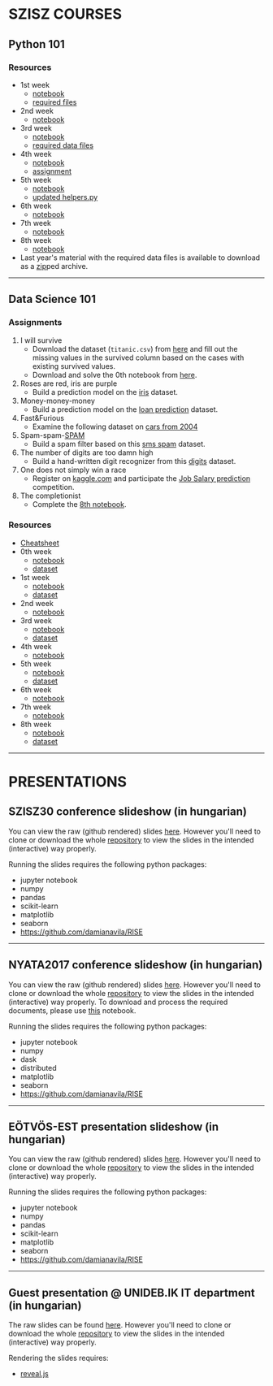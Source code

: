 # SZISZ COURSES

## Python 101

### Resources

- 1st week
    - [notebook](https://raw.githubusercontent.com/fulibacsi/notebooks/master/szisz/python101/python101_01.ipynb)
    - [required files](https://raw.githubusercontent.com/fulibacsi/notebooks/master/szisz/python101/resources/resources.zip)
- 2nd week
    - [notebook](https://raw.githubusercontent.com/fulibacsi/notebooks/master/szisz/python101/python101_02.ipynb)
- 3rd week
    - [notebook](https://raw.githubusercontent.com/fulibacsi/notebooks/master/szisz/python101/python101_03.ipynb)
    - [required data files](https://raw.githubusercontent.com/fulibacsi/notebooks/master/szisz/python101/resources/data.zip)
- 4th week
    - [notebook](https://raw.githubusercontent.com/fulibacsi/notebooks/master/szisz/python101/python101_04.ipynb)
    - [assignment](https://raw.githubusercontent.com/fulibacsi/notebooks/master/szisz/python101/python101_04_hw.ipynb)
- 5th week
    - [notebook](https://raw.githubusercontent.com/fulibacsi/notebooks/master/szisz/python101/python101_05.ipynb)
    - [updated helpers.py](https://raw.githubusercontent.com/fulibacsi/notebooks/master/szisz/python101/helpers.py)
- 6th week
    - [notebook](https://raw.githubusercontent.com/fulibacsi/notebooks/master/szisz/python101/python101_06.ipynb)
- 7th week
    - [notebook](https://raw.githubusercontent.com/fulibacsi/notebooks/master/szisz/python101/python101_07.ipynb)
- 8th week
    - [notebook](https://raw.githubusercontent.com/fulibacsi/notebooks/master/szisz/python101/python101_08.ipynb)
- Last year's material with the required data files is available to download as a [zip](https://github.com/fulibacsi/notebooks/raw/master/szisz/python101/resources/python101.zip)ped archive.

---

## Data Science 101

### Assignments

1. I will survive
	- Download the dataset (`titanic.csv`) from [here](https://raw.githubusercontent.com/fulibacsi/notebooks/master/szisz/ds101/data/titanic.csv) and fill out the missing values in the survived column based on the cases with existing survived values.
	- Download and solve the 0th notebook from [here](https://raw.githubusercontent.com/fulibacsi/notebooks/master/szisz/ds101/DS101_0.ipynb).
2. Roses are red, iris are purple
    - Build a prediction model on the [iris](http://scikit-learn.org/stable/modules/generated/sklearn.datasets.load_iris.html) dataset.
3. Money-money-money
    - Build a prediction model on the [loan prediction](https://raw.githubusercontent.com/fulibacsi/notebooks/master/szisz/ds101/data/loan.csv) dataset.
4. Fast&Furious
    - Examine the following dataset on [cars from 2004](https://raw.githubusercontent.com/fulibacsi/notebooks/master/szisz/ds101/data/04cars.csv)
5. Spam-spam-[SPAM](https://www.youtube.com/watch?v=anwy2MPT5RE)
    - Build a spam filter based on this [sms spam](https://raw.githubusercontent.com/fulibacsi/notebooks/master/szisz/ds101/data/SMSSpamCollection) dataset.
6. The number of digits are too damn high
    - Build a hand-written digit recognizer from this [digits](http://scikit-learn.org/stable/modules/generated/sklearn.datasets.load_digits.html) dataset.
7. One does not simply win a race
    - Register on [kaggle.com](https://www.kaggle.com/?login=true) and participate the [Job Salary prediction](https://www.kaggle.com/c/job-salary-prediction/data) competition.
8. The completionist
    - Complete the [8th notebook](https://raw.githubusercontent.com/fulibacsi/notebooks/master/szisz/ds101/DS101_8.ipynb).

### Resources

- [Cheatsheet](https://raw.githubusercontent.com/fulibacsi/notebooks/master/szisz/ds101/Cheatsheet.ipynb)
- 0th week
    - [notebook](https://raw.githubusercontent.com/fulibacsi/notebooks/master/szisz/ds101/DS101_0.ipynb)
    - [dataset](https://raw.githubusercontent.com/fulibacsi/notebooks/master/szisz/ds101/data/titanic.csv)
- 1st week
    - [notebook](https://raw.githubusercontent.com/fulibacsi/notebooks/master/szisz/ds101/DS101_1.ipynb)
    - [dataset](https://raw.githubusercontent.com/fulibacsi/notebooks/master/szisz/ds101/data/titanic_full.csv)
- 2nd week
    - [notebook](https://raw.githubusercontent.com/fulibacsi/notebooks/master/szisz/ds101/DS101_2.ipynb)
- 3rd week
    - [notebook](https://raw.githubusercontent.com/fulibacsi/notebooks/master/szisz/ds101/DS101_3.ipynb)
    - [dataset](https://raw.githubusercontent.com/fulibacsi/notebooks/master/szisz/ds101/data/loan.csv)
- 4th week
    - [notebook](https://raw.githubusercontent.com/fulibacsi/notebooks/master/szisz/ds101/DS101_4.ipynb)
- 5th week
    - [notebook](https://raw.githubusercontent.com/fulibacsi/notebooks/master/szisz/ds101/DS101_5.ipynb)
    - [dataset](https://raw.githubusercontent.com/fulibacsi/notebooks/master/szisz/ds101/data/SMSSpamCollection)
- 6th week
    - [notebook](https://raw.githubusercontent.com/fulibacsi/notebooks/master/szisz/ds101/DS101_6.ipynb)
- 7th week
    - [notebook](https://raw.githubusercontent.com/fulibacsi/notebooks/master/szisz/ds101/DS101_7.ipynb)
- 8th week
    - [notebook](https://raw.githubusercontent.com/fulibacsi/notebooks/master/szisz/ds101/DS101_8.ipynb)
    - [dataset](https://www.kaggle.com/c/job-salary-prediction/data)

---

# PRESENTATIONS

## SZISZ30 conference slideshow (in hungarian)

You can view the raw (github rendered) slides [here](https://github.com/fulibacsi/notebooks/blob/master/presentations/szisz30/szisz30slides.ipynb). However you'll need to clone or download the whole [repository](https://github.com/fulibacsi/notebooks/archive/master.zip) to view the slides in the intended (interactive) way properly.

Running the slides requires the following python packages:

- jupyter notebook
- numpy
- pandas
- scikit-learn
- matplotlib
- seaborn
- https://github.com/damianavila/RISE

---

## NYATA2017 conference slideshow (in hungarian)

You can view the raw (github rendered) slides [here](https://github.com/fulibacsi/notebooks/blob/master/presentations/nyata2017/nyata2017slides.ipynb). However you'll need to clone or download the whole [repository](https://github.com/fulibacsi/notebooks/archive/master.zip) to view the slides in the intended (interactive) way properly. To download and process the required documents, please use [this](https://github.com/fulibacsi/notebooks/blob/master/presentations/nyata2017/scrape_mek.ipynb) notebook.

Running the slides requires the following python packages:

- jupyter notebook
- numpy
- dask
- distributed
- matplotlib
- seaborn
- https://github.com/damianavila/RISE

---

## EÖTVÖS-EST presentation slideshow (in hungarian)

You can view the raw (github rendered) slides [here](https://github.com/fulibacsi/notebooks/blob/master/presentations/computable_individualities/computable_individualities.ipynb). However you'll need to clone or download the whole [repository](https://github.com/fulibacsi/notebooks/archive/master.zip) to view the slides in the intended (interactive) way properly.

Running the slides requires the following python packages:

- jupyter notebook
- numpy
- pandas
- scikit-learn
- matplotlib
- seaborn
- https://github.com/damianavila/RISE

---

## Guest presentation @ UNIDEB.IK IT department (in hungarian)

The raw slides can be found [here](https://github.com/fulibacsi/notebooks/blob/master/presentations/tutorial2production/tutorial2production.html). However you'll need to clone or download the whole [repository](https://github.com/fulibacsi/notebooks/archive/master.zip) to view the slides in the intended (interactive) way properly.

Rendering the slides requires:

- [reveal.js](https://github.com/hakimel/reveal.js)
